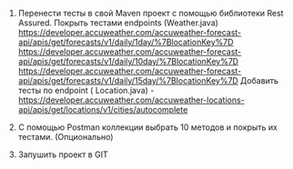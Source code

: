 1) Перенести тесты в свой Maven проект с помощью библиотеки Rest Assured.
   Покрыть тестами endpoints (Weather.java)
   https://developer.accuweather.com/accuweather-forecast-api/apis/get/forecasts/v1/daily/1day/%7BlocationKey%7D
   https://developer.accuweather.com/accuweather-forecast-api/apis/get/forecasts/v1/daily/10day/%7BlocationKey%7D
   https://developer.accuweather.com/accuweather-forecast-api/apis/get/forecasts/v1/daily/15day/%7BlocationKey%7D
   Добавить тесты по endpoint (
   Location.java) - https://developer.accuweather.com/accuweather-locations-api/apis/get/locations/v1/cities/autocomplete

2) С помощью Postman коллекции выбрать 10 методов и покрыть их тестами. (Опционально)
3) Запушить проект в GIT

